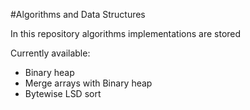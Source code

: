 #Algorithms and Data Structures

In this repository algorithms implementations are stored

Currently available:
* Binary heap
* Merge arrays with Binary heap
* Bytewise LSD sort
